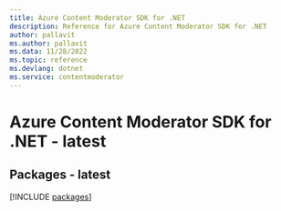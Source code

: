```yaml
---
title: Azure Content Moderator SDK for .NET
description: Reference for Azure Content Moderator SDK for .NET
author: pallavit
ms.author: pallavit
ms.data: 11/28/2022
ms.topic: reference
ms.devlang: dotnet
ms.service: contentmoderator
---
```

# Azure Content Moderator SDK for .NET - latest
## Packages - latest
[!INCLUDE [packages](content-moderator-index.md)]